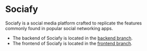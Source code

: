 # Sociafy
Sociafy is a social media platform crafted to replicate the features commonly found in popular social networking apps.
- The backend of Sociafy is located in the [backend branch](https://github.com/c0rlyy/Sociafy/tree/backend).
- The frontend of Sociafy is located in the [frontend branch](https://github.com/c0rlyy/Sociafy/tree/frontend).

